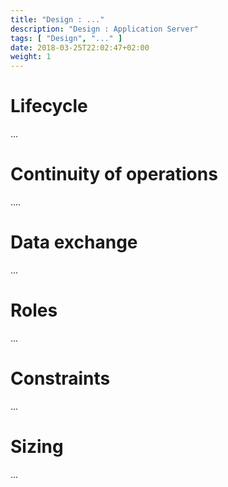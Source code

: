 ```yaml
---
title: "Design : ..."
description: "Design : Application Server"
tags: [ "Design", "..." ]
date: 2018-03-25T22:02:47+02:00
weight: 1
---
```

# Lifecycle 

...

# Continuity of operations

....

# Data exchange

...

# Roles 

...

# Constraints

...

# Sizing

...